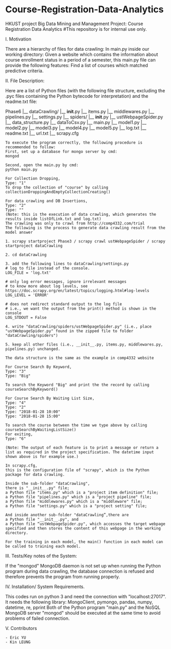 # Course-Registration-Data-Analytics
HKUST project
Big Data Mining and Management
Project: Course Registration Data Analytics
#This repository is for internal use only. 
    
I. Motivation

There are a hierarchy of files for data crawling:
In main.py inside our working directory:
Given a website which contains the information about course enrollment status in a period of a semester,
this main.py file can provide the following features:
Find a list of courses which matched predictive criteria.

II. File Description:

Here are a list of Python files (with the following file structure, excluding the .pyc files containing the Python bytecode for interpretation) and the readme.txt file:

Phase6
|__ dataCrawling/
    |__ __init__.py
    |__ items.py
    |__ middlewares.py
    |__ pipelines.py
    |__ settings.py
    |__ spiders/
        |__ __init__.py
        |__ ustWebpageSpider.py
|__ data_structure.py
|__ dataToCsv.py
|__ main.py
|__ model1.py
|__ model2.py
|__ model3.py
|__ model4.py
|__ model5.py
|__ log.txt
|__ readme.txt
|__ url.txt
|__ scrapy.cfg

    To execute the program correctly, the following procedure is recommended to follow:
	First, set up a database for mongo server by cmd:
	mongod
	
	Second, open the main.py by cmd:
	python main.py
	
	For Collection Dropping,
	Type: "1"
	To drop the collection of "course" by calling collectionDroppingAndEmptyCollectionCreating()

	For data crawling and DB Insertions,
	Type: "2"
	Type: ""
	(Note: this is the execution of data crawling, which generates the results inside listOfLink.txt and log.txt)
	The crawling was only to crawl from http://comp4332.com/trial
	The following is the process to generate data crawling result from the model answer
	
    1. scrapy startproject Phase3 / scrapy crawl ustWebpageSpider / scrapy startproject dataCrawling

    2. cd dataCrawling

    3. add the following lines to dataCrawling/settings.py
    # log to file instead of the console.
    LOG_FILE = 'log.txt'

    # only log error messages, ignore irrelevant messages
    # to know more about log levels, see https://doc.scrapy.org/en/latest/topics/logging.html#log-levels
    LOG_LEVEL = 'ERROR'

    # does not redirect standard output to the log file
    # i.e., we want the output from the print() method is shown in the console
    LOG_STDOUT = False

    4. write "dataCrawling/spiders/ustWebpageSpider.py" (i.e., place "ustWebpageSpider.py" found in the zipped file to folder "dataCrawling/spiders")

    5. keep all other files (i.e., __init__.py, items.py, middlewares.py, pipelines.py) unchanged.
    
	The data structure is the same as the example in comp4332 website

	For Course Search By Keyword,
	Type: "3"
	Type: "Big"

	To search the Keyword "Big" and print the the record by calling courseSearchByKeyword()

	For Course Search By Waiting List Size, 
	Type: "4"
	Type: "2"
	Type: "2018-01-28 10:00"
	Type: "2018-01-28 15:00"

	To search the course between the time we type above by calling courseSearchByWaitingListSize()
	For exiting,
	Type: "6"

    (Note: The output of each feature is to print a message or return a list as required in the project specification. The datetime input shown above is for example use.)
    
    In scrapy.cfg, 
    this is the configuration file of "scrapy", which is the Python package for data crawling.

    Inside the sub-folder "dataCrawling", 
    there is "__init__.py" file;
    a Python file "items.py" which is a "project item definition" file;
    a Python file "pipelines.py" which is a "project pipeline" file;
    a Python file "middlewares.py" which is a "middleware" file;
    a Python file "settings.py" which is a "project setting" file;

    And inside another sub-folder "dataCrawling”,there are
    a Python file "__init__.py", and
    a Python file “ustWebpageSpider.py", which accesses the target webpage specified and then stores the content of this webpage in the working directory.

    For the training in each model, the main() function in each model can be called to training each model. 

III. Tests/Key notes of the System:

If the "mongod" MongoDB daemon is not set up when running the Python program during data crawling, the database connection is   refused and therefore prevents the program from running properly.

IV. Installation/ System Requirements.

This codes run on python 3 and need the connection with "localhost:27017". It needs the following library:
MongoClient, pymongo, pandas, numpy, datetime, re, pprint
Both of the Python program "main.py" and the NoSQL MongoDB server "mongod" should be executed at the same time to avoid problems of failed connection.

V. Contributors

    - Eric YU
    - Kin LEUNG
